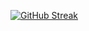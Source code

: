 [![GitHub Streak](http://github-readme-streak-stats.herokuapp.com?user=santeri-jidoka&theme=dark&background=000000)](https://git.io/streak-stats)
